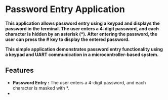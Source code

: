 # Password Entry Application

**This application allows password entry using a keypad and displays the password in the terminal. The user enters a 4-digit password, and each character is hidden by an asterisk (*). After entering the password, the user can press the # key to display the entered password.**

**This simple application demonstrates password entry functionality using a keypad and UART communication in a microcontroller-based system.**


## Features 

* **Password Entry :** The user enters a 4-digit password, and each character is masked with \*.
* 
